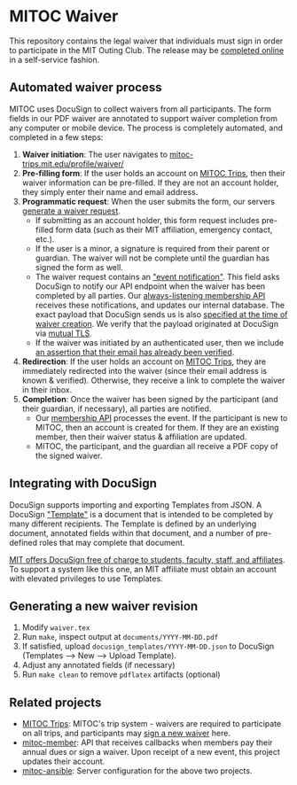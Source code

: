 MITOC Waiver
============

This repository contains the legal waiver that individuals must sign in order
to participate in the MIT Outing Club. The release may be
[completed online][sign-waiver] in a self-service fashion.


Automated waiver process
------------------------

MITOC uses DocuSign to collect waivers from all participants. The form fields
in our PDF waiver are annotated to support waiver completion from any computer
or mobile device. The process is completely automated, and completed in a few
steps:

1. **Waiver initiation**: The user navigates to [mitoc-trips.mit.edu/profile/waiver/][sign-waiver]
2. **Pre-filling form**: If the user holds an account on
   [MITOC Trips][mitoc-trips], then their waiver information can be pre-filled.
   If they are not an account holder, they simply enter their name and email
   address.
3. **Programmatic request**: When the user submits the form, our servers
   [generate a waiver request][code-mitoc-trips-waivers].
    - If submitting as an account holder, this form request includes pre-filled
      form data (such as their MIT affiliation, emergency contact, etc.).
    - If the user is a minor, a signature is required from their parent or guardian.
      The waiver will not be complete until the guardian has signed the form as well.
    - The waiver request contains an ["event notification"][code-event-notification].
      This field asks DocuSign to notify our API endpoint when the waiver has
      been completed by all parties. Our [always-listening membership API][repo-mitoc-member]
      receives these notifications, and updates our internal database. The exact payload
      that DocuSign sends us is also
      [specified at the time of waiver creation][code-mitoc-member-callback]. We verify
      that the payload originated at DocuSign via [mutual TLS][code-mutual-tls].
    - If the waiver was initiated by an authenticated user, then we include
      [an assertion that their email has already been verified][code-email-known].
4. **Redirection**: If the user holds an account on [MITOC Trips][mitoc-trips],
   they are immediately redirected into the waiver (since their email address
   is known & verified). Otherwise, they receive a link to complete the waiver
   in their inbox.
5. **Completion**: Once the waiver has been signed by the participant (and
   their guardian, if necessary), all parties are notified.
    - Our [membership API][repo-mitoc-member] processes the event. If the
      participant is new to MITOC, then an account is created for them. If they
      are an existing member, then their waiver status & affiliation are
      updated.
    - MITOC, the participant, and the guardian all receive a PDF copy of the
      signed waiver.


Integrating with DocuSign
-------------------------

DocuSign supports importing and exporting Templates from JSON. A
DocuSign ["Template"][docusign-templates] is a document that is intended to be
completed by many different recipients. The Template is defined by an underlying
document, annotated fields within that document, and a number of pre-defined
roles that may complete that document.

[MIT offers DocuSign free of charge to students, faculty, staff, and affiliates][ist-docusign].
To support a system like this one, an MIT affiliate must obtain an account with
elevated privileges to use Templates.


Generating a new waiver revision
--------------------------------
1. Modify `waiver.tex`
2. Run `make`, inspect output at `documents/YYYY-MM-DD.pdf`
3. If satisfied, upload `docusign_templates/YYYY-MM-DD.json` to DocuSign
   (Templates --> New --> Upload Template).
4. Adjust any annotated fields (if necessary)
5. Run `make clean` to remove `pdflatex` artifacts (optional)


Related projects
----------------

- [MITOC Trips][repo-mitoc-trips]: MITOC's trip system - waivers are required to
  participate on all trips, and participants may [sign a new waiver][sign-waiver] here.
- [mitoc-member][repo-mitoc-member]: API that receives callbacks when members pay their
  annual dues or sign a waiver. Upon receipt of a new event, this project updates their account.
- [mitoc-ansible][repo-mitoc-ansible]: Server configuration for the above two projects.




[ist-docusign]: https://ist.mit.edu/docusign
[docusign-templates]: https://support.docusign.com/guides/ndse-user-guide-working-with-templates

[mitoc-trips]: https://mitoc-trips.mit.edu/
[sign-waiver]: https://mitoc-trips.mit.edu/profile/waiver/

[repo-mitoc-ansible]: https://github.com/DavidCain/mitoc-ansible/
[repo-mitoc-member]: https://github.com/DavidCain/mitoc-member/
[repo-mitoc-trips]: https://github.com/DavidCain/mitoc-trips/

[code-mitoc-trips-waivers]: https://github.com/DavidCain/mitoc-trips/blob/f887160bf6535cd396df8c59432fdc2e01e1be85/ws/waivers.py
[code-event-notification]: https://github.com/DavidCain/mitoc-trips/blob/f887160bf6535cd396df8c59432fdc2e01e1be85/ws/waivers.py#L160
[code-email-known]: https://github.com/DavidCain/mitoc-trips/blob/f887160bf6535cd396df8c59432fdc2e01e1be85/ws/waivers.py#L163
[code-mitoc-member-callback]: https://github.com/DavidCain/mitoc-trips/blob/f8874847aaebd25c74e26bfb83a0334de4b37d94/ws/settings.py#L178
[code-mutual-tls]: https://github.com/DavidCain/mitoc-ansible/blob/5fadcec355894ed58777dd1551df17400932a22d/roles/nginx/templates/member.j2#L70
